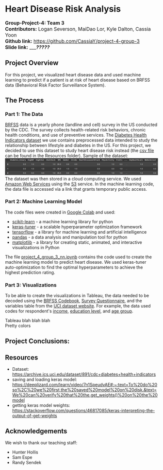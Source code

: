 # Heart Disease Risk Analysis  
<font size="3">**Group-Project-4: Team 3**  
**Contributors:** Logan Severson, MaiDao Lor, Kyle Dalton, Cassia Yoon  
**Github link:** https://github.com/CassiaY/project-4-group-3  
**Slide link:** ________?????_____ </font>  

## Project Overview  
For this project, we visualized heart disease data and used machine learning to predict if a patient is at risk of heart disease based on BRFSS data (Behavioral Risk Factor Surveillance System).  

## The Process  
### Part 1: The Data  
[BRFSS](/https://www.cdc.gov/brfss/index.html) data is a yearly phone (landline and cell) survey in the US conducted by the CDC. The survey collects health-related risk behaviors, chronic health conditions, and use of preventive services. The [Diabetes Health Indicators dataset](/https://archive.ics.uci.edu/dataset/891/cdc+diabetes+health+indicators) we use contains preprocessed data intended to study the relationship between lifestyle and diabetes in the US. For this project, we decided to use this dataset to study heart disease risk instead (the [csv file](/Resources/diabetes_binary_5050split_health_indicators_BRFSS2015.csv) can be found in the Resources folder). Sample of the dataset:  
![sample of the dataset](/readme_imgs/dataset_sample.png)  
The dataset was then stored in a cloud computing service. We used [Amazon Web Services](/https://aws.amazon.com/) using the [S3](/https://aws.amazon.com/s3/) service. In the machine learning code, the data file is accessed via a link that grants temporary public access.  

### Part 2: Machine Learning Model  
The code files were created in [Google Colab](/https://colab.google/) and used:  
- [scikit-learn](/https://scikit-learn.org/stable/) - a machine learning library for python  
- [keras-tuner](/https://keras.io/keras_tuner/) - a scalable hyperparameter optimization framework  
- [tensorflow](/https://www.tensorflow.org/) - a library for machine learning and artificial intelligence  
- [pandas](/https://pandas.pydata.org/) - a data analysis and manipulation tool for python  
- [matplotlib](https://matplotlib.org/) - a library for creating static, animated, and interactive visualizations in Python  

The file [project_4_group_3_nn.ipynb](/project_4_group_3_nn.ipynb) contains the code used to create the machine learning model to predict heart disease. We used keras-tuner auto-optimization to find the optimal hyperparameters to achieve the highest prediction rating.  

### Part 3: Visualizations  
To be able to create the visualizations in Tableau, the data needed to be decoded using the [BRFSS Codebook](/https://www.cdc.gov/brfss/annual_data/2015/pdf/2015_calculated_variables_version4.pdf), [Survey Questionnaire](/https://www.cdc.gov/brfss/questionnaires/pdf-ques/2015-brfss-questionnaire-12-29-14.pdf), and the variables table from the [UCI dataset website](/https://archive.ics.uci.edu/dataset/891/cdc+diabetes+health+indicators). For example, the data used codes for respondent's [income](/readme_imgs/questionnaire_income.png), [education level](/readme_imgs/questionnaire_education.png), and [age group](/readme_imgs/codebook_ages.png).  

Tableau blah blah blah  
Pretty colors 

## Project Conclusions:  


## Resources  
- Dataset: https://archive.ics.uci.edu/dataset/891/cdc+diabetes+health+indicators  
- saving and loading keras model: https://deeplizard.com/learn/video/7n1SpeudvAE#:~:text=To%20do%20so%2C%20we%20first,the%20saved%20model%20on%20disk.&text=We%20can%20verify%20that%20the,get_weights()%20on%20the%20model  
- getting keras model weights:  https://stackoverflow.com/questions/46817085/keras-interpreting-the-output-of-get-weights  

## Acknowledgements
We wish to thank our teaching staff:
- Hunter Hollis
- Sam Espe
- Randy Sendek
